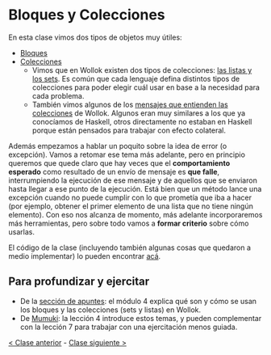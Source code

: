# Bloques y Colecciones

En esta clase vimos dos tipos de objetos muy útiles:
- [Bloques](http://wiki.uqbar.org/wiki/articles/bloques.html)
- [Colecciones](http://wiki.uqbar.org/wiki/articles/intro-a-colecciones.html)
  - Vimos que en Wollok existen dos tipos de colecciones: [las listas y los sets](http://wiki.uqbar.org/wiki/articles/sabores-de-colecciones.html). Es común que cada lenguaje defina distintos tipos de colecciones para poder elegir cuál usar en base a la necesidad para cada problema.
  - También vimos algunos de los [mensajes que entienden las colecciones](http://wiki.uqbar.org/wiki/articles/mensajes-de-colecciones.html) de Wollok. Algunos eran muy similares a los que ya conocíamos de Haskell, otros directamente no estaban en Haskell porque están pensados para trabajar con efecto colateral.
  
Además empezamos a hablar un poquito sobre la idea de error (o excepción). Vamos a retomar ese tema más adelante, pero en principio queremos que quede claro que hay veces que el **comportamiento esperado** como resultado de un envío de mensaje es **que falle**, interrumpiendo la ejecución de ese mensaje y de aquellos que se enviaron hasta llegar a ese punto de la ejecución. Está bien que un método lance una excepción cuando no puede cumplir con lo que prometía que iba a hacer (por ejemplo, obtener el primer elemento de una lista que no tiene ningún elemento). Con eso nos alcanza de momento, más adelante incorporaremos más herramientas, pero sobre todo vamos a **formar criterio** sobre cómo usarlas.

El código de la clase (incluyendo también algunas cosas que quedaron a medio implementar) lo pueden encontrar [acá](https://github.com/pdep-mit/ejemplos-de-clase-wollok/tree/master/ejemplos-de-clase/src/clase04).

## Para profundizar y ejercitar

- De la [sección de apuntes](http://www.pdep.com.ar/material/apuntes): el módulo 4 explica qué son y cómo se usan los bloques y las colecciones (sets y listas) en Wollok.
- De [Mumuki](https://wollok.mumuki.io/chapters/31-programacion-con-objetos): la lección 4 introduce estos temas, y pueden complementar con la lección 7 para trabajar con una ejercitación menos guiada.

[< Clase anterior](https://github.com/pdep-mit/bitacora-de-clase/blob/master/clase-19.md) - [Clase siguiente >](https://github.com/pdep-mit/bitacora-de-clase/blob/master/clase-21.md)

